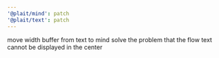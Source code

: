 ```yaml
---
'@plait/mind': patch
'@plait/text': patch
---
```


move width buffer from text to mind
solve the problem that the flow text cannot be displayed in the center
